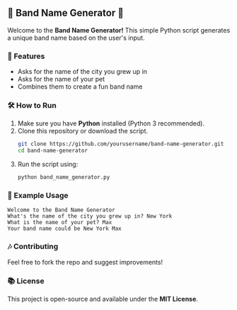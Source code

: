 ## 🎵 Band Name Generator 🎸

Welcome to the **Band Name Generator!** This simple Python script generates a unique band name based on the user's input.

### 🚀 Features
- Asks for the name of the city you grew up in
- Asks for the name of your pet
- Combines them to create a fun band name

### 🛠 How to Run
1. Make sure you have **Python** installed (Python 3 recommended).
2. Clone this repository or download the script.
   ```sh
   git clone https://github.com/yourusername/band-name-generator.git  
   cd band-name-generator  
   ```  
3. Run the script using:
   ```sh
   python band_name_generator.py  
   ```  

### 📌 Example Usage
```
Welcome to the Band Name Generator
What's the name of the city you grew up in? New York
What is the name of your pet? Max
Your band name could be New York Max
```

### 🎶 Contributing
Feel free to fork the repo and suggest improvements!

### 📚 License
This project is open-source and available under the **MIT License**.


